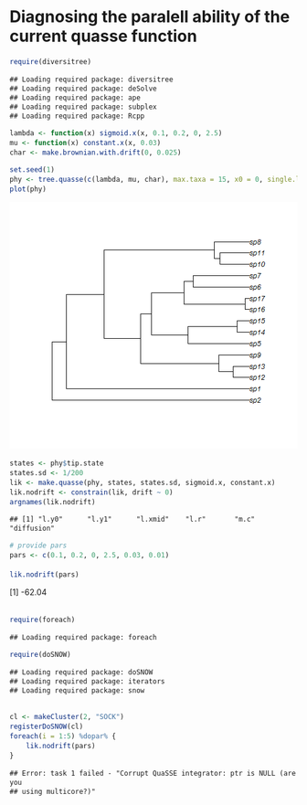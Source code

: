 Diagnosing the paralell ability of the current quasse function
========================================================



```r
require(diversitree)
```

```
## Loading required package: diversitree
## Loading required package: deSolve
## Loading required package: ape
## Loading required package: subplex
## Loading required package: Rcpp
```

```r
lambda <- function(x) sigmoid.x(x, 0.1, 0.2, 0, 2.5)
mu <- function(x) constant.x(x, 0.03)
char <- make.brownian.with.drift(0, 0.025)
```




```r
set.seed(1)
phy <- tree.quasse(c(lambda, mu, char), max.taxa = 15, x0 = 0, single.lineage = FALSE)
plot(phy)
```

![plot of chunk unnamed-chunk-2](figure/unnamed-chunk-2.png) 




```r
states <- phy$tip.state
states.sd <- 1/200
lik <- make.quasse(phy, states, states.sd, sigmoid.x, constant.x)
lik.nodrift <- constrain(lik, drift ~ 0)
argnames(lik.nodrift)
```

```
## [1] "l.y0"      "l.y1"      "l.xmid"    "l.r"       "m.c"       "diffusion"
```




```r
# provide pars
pars <- c(0.1, 0.2, 0, 2.5, 0.03, 0.01)

lik.nodrift(pars)
```

[1] -62.04

```r

require(foreach)
```

```
## Loading required package: foreach
```

```r
require(doSNOW)
```

```
## Loading required package: doSNOW
## Loading required package: iterators
## Loading required package: snow
```

```r

cl <- makeCluster(2, "SOCK")
registerDoSNOW(cl)
foreach(i = 1:5) %dopar% {
    lik.nodrift(pars)
}
```

```
## Error: task 1 failed - "Corrupt QuaSSE integrator: ptr is NULL (are you
## using multicore?)"
```


